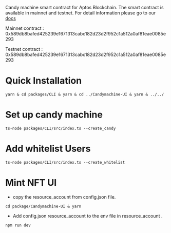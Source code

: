 Candy machine smart contract for Aptos Blockchain. The smart contract is available in mainnet and testnet. For detail information please go to our [docs](https://)

Mainnet contract : 0x589db8bafed425239e1671313cabc182d23d2f952c1a512a0af81eae0085e293

Testnet contract : 0x589db8bafed425239e1671313cabc182d23d2f952c1a512a0af81eae0085e293

# Quick Installation 

```shell
yarn & cd packages/CLI & yarn & cd ../Candymachine-UI & yarn & ../../
```
# Set up candy machine 

```shell
ts-node packages/CLI/src/index.ts --create_candy 
```

# Add whitelist Users

```shell
ts-node packages/CLI/src/index.ts --create_whitelist 
```

# Mint NFT UI

* copy the resource_account from config.json file.

```shell
cd package/Candymachine-UI & yarn
```

* Add config.json resource_account to the env file in resource_account .

```shell 
npm run dev  
```